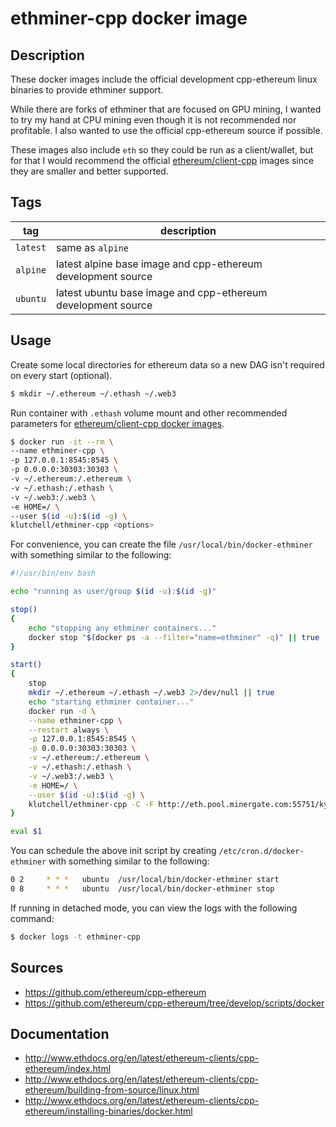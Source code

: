 # ethminer-cpp docker image

## Description

These docker images include the official development cpp-ethereum linux binaries to provide ethminer support.

While there are forks of ethminer that are focused on GPU mining, I wanted to try my hand at CPU mining
even though it is not recommended nor profitable. I also wanted to use the official cpp-ethereum source if possible.

These images also include `eth` so they could be run as a client/wallet, but for that I would recommend the official
[ethereum/client-cpp](https://hub.docker.com/r/ethereum/client-cpp/) images since they are smaller and better supported.

## Tags

|tag|description|
| --- | --- |
|`latest`|same as `alpine`|
|`alpine`|latest alpine base image and cpp-ethereum development source|
|`ubuntu`|latest ubuntu base image and cpp-ethereum development source|

## Usage

Create some local directories for ethereum data so a new DAG isn't required on every start (optional).
```bash
$ mkdir ~/.ethereum ~/.ethash ~/.web3
```

Run container with `.ethash` volume mount and other recommended parameters for [ethereum/client-cpp docker images](http://www.ethdocs.org/en/latest/ethereum-clients/cpp-ethereum/installing-binaries/docker.html).
```bash
$ docker run -it --rm \
--name ethminer-cpp \
-p 127.0.0.1:8545:8545 \
-p 0.0.0.0:30303:30303 \
-v ~/.ethereum:/.ethereum \
-v ~/.ethash:/.ethash \
-v ~/.web3:/.web3 \
-e HOME=/ \
--user $(id -u):$(id -g) \
klutchell/ethminer-cpp <options>
```

For convenience, you can create the file `/usr/local/bin/docker-ethminer` with something similar to the following:
```bash
#!/usr/bin/env bash

echo "running as user/group $(id -u):$(id -g)"

stop()
{
	echo "stopping any ethminer containers..."
	docker stop "$(docker ps -a --filter="name=ethminer" -q)" || true
}

start()
{
	stop
	mkdir ~/.ethereum ~/.ethash ~/.web3 2>/dev/null || true
	echo "starting ethminer container..."
	docker run -d \
	--name ethminer-cpp \
	--restart always \
	-p 127.0.0.1:8545:8545 \
	-p 0.0.0.0:30303:30303 \
	-v ~/.ethereum:/.ethereum \
	-v ~/.ethash:/.ethash \
	-v ~/.web3:/.web3 \
	-e HOME=/ \
	--user $(id -u):$(id -g) \
	klutchell/ethminer-cpp -C -F http://eth.pool.minergate.com:55751/kylemharding@gmail.com --disable-submit-hashrate
}

eval $1
```

You can schedule the above init script by creating `/etc/cron.d/docker-ethminer` with something similar to the following:
```bash
0 2     * * *   ubuntu  /usr/local/bin/docker-ethminer start
0 8     * * *   ubuntu  /usr/local/bin/docker-ethminer stop
```

If running in detached mode, you can view the logs with the following command:
```bash
$ docker logs -t ethminer-cpp
```

## Sources

* https://github.com/ethereum/cpp-ethereum
* https://github.com/ethereum/cpp-ethereum/tree/develop/scripts/docker

## Documentation

* http://www.ethdocs.org/en/latest/ethereum-clients/cpp-ethereum/index.html
* http://www.ethdocs.org/en/latest/ethereum-clients/cpp-ethereum/building-from-source/linux.html
* http://www.ethdocs.org/en/latest/ethereum-clients/cpp-ethereum/installing-binaries/docker.html
